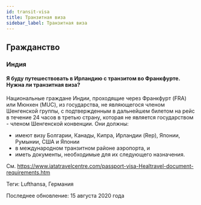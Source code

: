 ```yaml
---
id: transit-visa
title: Транзитная виза
sidebar_label: Транзитная виза
---
```


## Гражданство

### Индия

#### **Я буду путешествовать в Ирландию с транзитом во Франкфурте. Нужна ли транзитная виза?**

Национальные граждане Индии, проходящие через Франкфурт (FRA) или Мюнхен (MUC), из государства, не являющегося членом Шенгенской группы, с подтвержденным в дальнейшем билетом на рейс в течение 24 часов в третью страну, которая не является государством - членом Шенгенской конвенции. Они должны:
- имеют визу Болгарии, Канады, Кипра, Ирландии (Rep), Японии, Румынии, США и Японии
- в международном транзитном районе аэропорта, и
- иметь документы, необходимые для их следующего назначения.

См. https://www.iatatravelcentre.com/passport-visa-Healtravel-document-requirements.htm

Теги: Lufthansa, Германия

Последнее обновление: 15 августа 2020 года